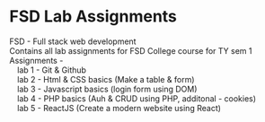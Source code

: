 # FSD Lab Assignments
 
FSD - Full stack web development<br/>
Contains all lab assignments for FSD College course for TY sem 1<br/>
Assignments -<br/>
&emsp;lab 1 - Git & Github<br/>
&emsp;lab 2 - Html & CSS basics (Make a table & form)<br/>
&emsp;lab 3 - Javascript basics (login form using DOM)<br/>
&emsp;lab 4 - PHP basics (Auh & CRUD using PHP, additonal - cookies)<br/>
&emsp;lab 5 - ReactJS (Create a modern website using React)
